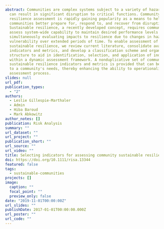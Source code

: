 ```yaml
---
abstract: Communities are complex systems subject to a variety of hazards that
  can result in significant disruption to critical functions. Community
  resilience assessment is rapidly gaining popularity as a means to help
  communities better prepare for, respond to, and recover from disruption.
  Sustainable resilience, a recently developed concept, requires communities to
  assess system-wide capability to maintain desired performance levels while
  simultaneously evaluating impacts to resilience due to changes in hazards and
  vulnerability over extended periods of time. To enable assessment of community
  sustainable resilience, we review current literature, consolidate available
  indicators and metrics, and develop a classification scheme and organizational
  structure to aid in identification, selection, and application of indicators
  within a dynamic assessment framework. A nonduplicative set of community
  sustainable resilience indicators and metrics is provided that can be tailored
  to a community's needs, thereby enhancing the ability to operationalize the
  assessment process.
slides: null
url_pdf: 
publication_types:
  - "2"
authors:
  - Leslie Gillespie‐Marthaler
  - Admin
  - Hiba Baroud
  - Mark Abkowitz
author_notes: []
publication: Risk Analysis
summary: ""
url_dataset: ""
url_project: ""
publication_short: ""
url_source: ""
url_video: ""
title: Selecting indicators for assessing community sustainable resilience
doi: https://doi.org/10.1111/risa.13344
featured: false
tags:
  - sustainable-communities
projects: []
image:
  caption: ""
  focal_point: ""
  preview_only: false
date: "2019-11-01T00:00:00Z"
url_slides: ""
publishDate: 2017-01-01T00:00:00.000Z
url_poster: ""
url_code: ""
---
```

